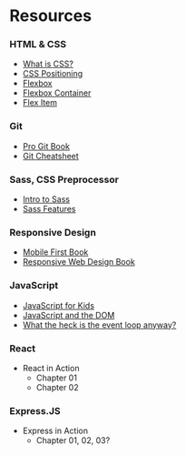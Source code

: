 # Resources


### HTML & CSS

- [What is CSS?](https://blog.muktek.com/css-a3f51cdf88d9)
- [CSS Positioning](https://css-tricks.com/almanac/properties/p/position/)
- [Flexbox](https://blog.muktek.com/flexbox-18ad65c58afa)
- [Flexbox Container](https://blog.muktek.com/flex-container-b309b9fdd16b)
- [Flex Item](https://blog.muktek.com/flex-item-40ec5aed693a)

### Git

- [Pro Git Book](https://git-scm.com/book/en/v2)
- [Git Cheatsheet](https://www.git-tower.com/blog/git-cheat-sheet/)

### Sass, CSS Preprocessor

- [Intro to Sass](https://blog.muktek.com/sass-379465688049)
- [Sass Features](https://scotch.io/tutorials/getting-started-with-sass)

### Responsive Design

- [Mobile First Book](https://www.lukew.com/ff/entry.asp?933)
- [Responsive Web Design Book](https://abookapart.com/products/responsive-web-design)

### JavaScript

- [JavaScript for Kids](https://nostarch.com/javascriptforkids)
- [JavaScript and the DOM](https://www.udacity.com/course/javascript-and-the-dom--ud117)
- [What the heck is the event loop anyway?](https://www.youtube.com/watch?v=8aGhZQkoFbQ)

### React

- React in Action
  - Chapter 01
  - Chapter 02

### Express.JS

- Express in Action
  - Chapter 01, 02, 03?
